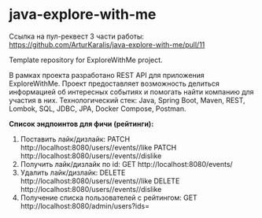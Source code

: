 # java-explore-with-me

Ссылка на пул-реквест 3 части работы: https://github.com/ArturKaralis/java-explore-with-me/pull/11

Template repository for ExploreWithMe project.

В рамках проекта разработано REST API для приложения ExploreWithMe. 
Проект предоставляет возможность делиться информацией об интересных событиях и помогать найти компанию для участия в них.
Технологический стек: Java, Spring Boot, Maven, REST, Lombok, SQL, JDBC, JPA, Docker Compose, Postman.

**Список эндпоинтов для фичи (рейтинги):**
1. Поставить лайк/дизлайк:
   PATCH http://localhost:8080/users/<userId>/events/<eventId>/like
   PATCH http://localhost:8080/users/<userId>/events/<eventId>/dislike
2. Получить лайк/дизлайк по id:
   GET http://localhost:8080/events/<id>
3. Удалить лайк/дизлайк:
   DELETE http://localhost:8080/users/<userId>/events/<eventId>/like
   DELETE http://localhost:8080/users/<userId>/events/<eventId>/dislike
4. Получение списка пользователей c рейтингом:
   GET http://localhost:8080/admin/users?ids=<eventOwnerUid>
